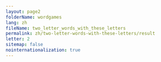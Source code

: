 ```yaml
---
layout: page2
folderName: wordgames
lang: zh
fileName: two_letter_words_with_these_letters
permalink: zh/two-letter-words-with-these-letters/result
letter: 2
sitemap: false
nointernationalization: true   
---
```

